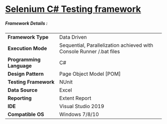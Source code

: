 
# <a href="https://github.com/tobeaprogrammer/TestAutomation_SeleniumCSharp">Selenium C# Testing framework</a>

<h5> Framework Details :</h5>
<div>
<table>
  <tr><td><b>Framework Type</b></td><td>Data Driven</td></tr>
  <tr><td><b>Execution Mode</b></td><td>Sequential, Parallelization achieved with Console Runner /.bat files</td></tr>
  <tr><td><b>Programming Language</b></td><td>C#</td></tr>
  <tr><td><b>Design Pattern</b></td><td>Page Object Model [POM]</td></tr>
  <tr><td><b>Testing Framework</b></td><td>NUnit</td></tr>
  <tr><td><b>Data Source</b></td><td>Excel</td></tr>
  <tr><td><b>Reporting</b></td><td>Extent Report</td></tr>
  <tr><td><b>IDE</b></td><td>Visual Studio 2019</td></tr>
  <tr><td><b>Compatible OS</b></td><td>Windows 7/8/10</td></tr>
</table>
</div>
